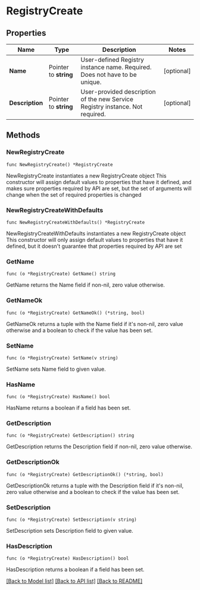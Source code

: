# RegistryCreate

## Properties

Name | Type | Description | Notes
------------ | ------------- | ------------- | -------------
**Name** | Pointer to **string** | User-defined Registry instance name. Required. Does not have to be unique. | [optional] 
**Description** | Pointer to **string** | User-provided description of the new Service Registry instance. Not required. | [optional] 

## Methods

### NewRegistryCreate

`func NewRegistryCreate() *RegistryCreate`

NewRegistryCreate instantiates a new RegistryCreate object
This constructor will assign default values to properties that have it defined,
and makes sure properties required by API are set, but the set of arguments
will change when the set of required properties is changed

### NewRegistryCreateWithDefaults

`func NewRegistryCreateWithDefaults() *RegistryCreate`

NewRegistryCreateWithDefaults instantiates a new RegistryCreate object
This constructor will only assign default values to properties that have it defined,
but it doesn't guarantee that properties required by API are set

### GetName

`func (o *RegistryCreate) GetName() string`

GetName returns the Name field if non-nil, zero value otherwise.

### GetNameOk

`func (o *RegistryCreate) GetNameOk() (*string, bool)`

GetNameOk returns a tuple with the Name field if it's non-nil, zero value otherwise
and a boolean to check if the value has been set.

### SetName

`func (o *RegistryCreate) SetName(v string)`

SetName sets Name field to given value.

### HasName

`func (o *RegistryCreate) HasName() bool`

HasName returns a boolean if a field has been set.

### GetDescription

`func (o *RegistryCreate) GetDescription() string`

GetDescription returns the Description field if non-nil, zero value otherwise.

### GetDescriptionOk

`func (o *RegistryCreate) GetDescriptionOk() (*string, bool)`

GetDescriptionOk returns a tuple with the Description field if it's non-nil, zero value otherwise
and a boolean to check if the value has been set.

### SetDescription

`func (o *RegistryCreate) SetDescription(v string)`

SetDescription sets Description field to given value.

### HasDescription

`func (o *RegistryCreate) HasDescription() bool`

HasDescription returns a boolean if a field has been set.


[[Back to Model list]](../README.md#documentation-for-models) [[Back to API list]](../README.md#documentation-for-api-endpoints) [[Back to README]](../README.md)


